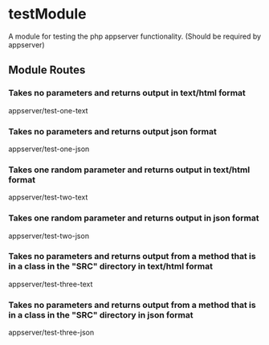 # testModule
A module for testing the php appserver functionality. (Should be required by appserver)

## Module Routes

### Takes no parameters and returns output in text/html format
appserver/test-one-text

### Takes no parameters and returns output json format
appserver/test-one-json

### Takes one random parameter and returns output in text/html format
appserver/test-two-text

### Takes one random parameter and returns output in json format
appserver/test-two-json

### Takes no parameters and returns output from a method that is in a class in the "SRC" directory in text/html format
appserver/test-three-text

### Takes no parameters and returns output from a method that is in a class in the "SRC" directory in json format
appserver/test-three-json






